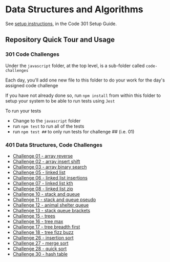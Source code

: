 # Data Structures and Algorithms

See [setup instructions](https://codefellows.github.io/setup-guide/code-301/3-code-challenges), in the Code 301 Setup Guide.

## Repository Quick Tour and Usage

### 301 Code Challenges

Under the `javascript` folder, at the top level, is a sub-folder called `code-challenges`

Each day, you'll add one new file to this folder to do your work for the day's assigned code challenge

If you have not already done so, run `npm install` from within this folder to setup your system to be able to run tests using `Jest`

To run your tests

- Change to the `javascript` folder
- run `npm test` to run all of the tests
- run `npm test ##` to only run tests for challenge ## (i.e. 01)

### 401 Data Structures, Code Challenges
- [Challenge 01 - array reverse](javascript/code-challenges/array-reverse/README.md)
- [Challenge 02 - array insert shift](javascript/code-challenges/array-insert-shift/README.md)
- [Challenge 03 - array binary search](javascript/code-challenges/array-binary-search/README.md)
- [Challenge 05 - linked list](javascript/linked-list/../code-challenges/linked-list/README.md)
- [Challenge 06 - linked list insertions](javascript/code-challenges/linked-list-insertions/README.md)
- [Challenge 07 - linked list kth](javascript/code-challenges/linked-list-kth/README.md)
- [Challenge 08 - linked list zip](javascript/code-challenges/linked-list-zip/README.md)
- [Challenge 10 - stack and queue](javascript/code-challenges/stack-and-queue/README.md)
- [Challenge 11 - stack and queue pseudo](javascript/code-challenges/stack-queue-pseudo/README.md)
- [Challenge 12 - animal shelter queue](javascript/code-challenges/stack-queue-animal-shelter/README.md)
- [Challenge 13 - stack queue brackets](javascript/code-challenges/stack-queue-brackets/README.md)
- [Challenge 15 - trees](javascript/code-challenges/trees/README.md)
- [Challenge 16 - tree max](javascript/code-challenges/tree-max/README.md)
- [Challenge 17 - tree breadth first](javascript/code-challenges/tree-breadth-first/README.md)
- [Challenge 18 - tree fizz buzz](javascript/code-challenges/tree-fizz-buzz/README.md)
- [Challenge 26 - insertion sort](javascript/code-challenges/insertion-sort/README.md)
- [Challenge 27 - merge sort](javascript/code-challenges/merge-sort/README.md)
- [Challenge 28 - quick sort](javascript/code-challenges/quick-sort/README.md)
- [Challenge 30 - hash table](javascript/code-challenges/hash-table/README.md)